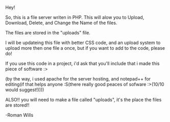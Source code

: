 Hey!

So, this is a file server writen in PHP.
This will alow you to Upload, Download, Delete, and Change the Name of the files.

The files are stored in the "uploads" file.

I will be updateing this file with better CSS code, and an upload system to upload more then one file a once, but if you want to add to the code, please do!

If you use this code in a project, i'd ask that you'll include that i made this piece of software :>  

(by the way, i used apache for the server hosting, and notepad++ for editing(if that helps anyone :S(there really good peaces of sofware :>(10/10 would suggest!))))

ALSO!! you will need to make a file called "uploads", it's the place the files are stored!!

-Roman Wills
